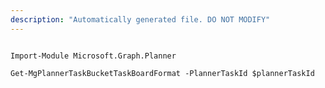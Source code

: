 ```yaml
---
description: "Automatically generated file. DO NOT MODIFY"
---
```


```powershellv2

Import-Module Microsoft.Graph.Planner

Get-MgPlannerTaskBucketTaskBoardFormat -PlannerTaskId $plannerTaskId

```